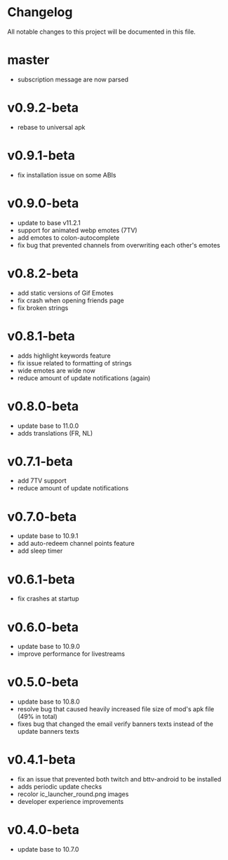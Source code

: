 # Changelog

All notable changes to this project will be documented in this file.

# master
- subscription message are now parsed

# v0.9.2-beta
- rebase to universal apk

# v0.9.1-beta
- fix installation issue on some ABIs

# v0.9.0-beta
- update to base v11.2.1
- support for animated webp emotes (7TV)
- add emotes to colon-autocomplete
- fix bug that prevented channels from overwriting each other's emotes

# v0.8.2-beta
- add static versions of Gif Emotes
- fix crash when opening friends page
- fix broken strings

# v0.8.1-beta
- adds highlight keywords feature
- fix issue related to formatting of strings
- wide emotes are wide now
- reduce amount of update notifications (again)

# v0.8.0-beta
- update base to 11.0.0
- adds translations (FR, NL)

# v0.7.1-beta
- add 7TV support
- reduce amount of update notifications

# v0.7.0-beta
- update base to 10.9.1
- add auto-redeem channel points feature
- add sleep timer

# v0.6.1-beta
- fix crashes at startup

# v0.6.0-beta
- update base to 10.9.0
- improve performance for livestreams

# v0.5.0-beta
- update base to 10.8.0
- resolve bug that caused heavily increased file size of mod's apk file (49% in total)
- fixes bug that changed the email verify banners texts instead of the update banners texts

# v0.4.1-beta
- fix an issue that prevented both twitch and bttv-android to be installed
- adds periodic update checks
- recolor ic_launcher_round.png images
- developer experience improvements

# v0.4.0-beta
- update base to 10.7.0
